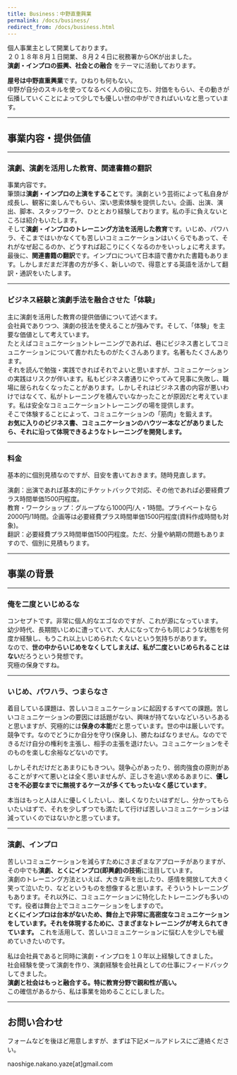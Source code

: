 ```yaml
---
title: Business：中野直重興業
permalink: /docs/business/
redirect_from: /docs/business.html
---
```


個人事業主として開業しております。  
２０１８年８月１日開業、８月２４日に税務署からOKが出ました。  
**演劇・インプロの振興、社会との融合** をテーマに活動しております。  

**屋号は中野直重興業**です。ひねりも何もない。  
中野が自分のスキルを使ってなるべく人の役に立ち、対価をもらい、その動きが伝播していくことによって少しでも優しい世の中ができればいいなと思っています。

---
## 事業内容・提供価値
---
### 演劇、演劇を活用した教育、関連書籍の翻訳
事業内容です。  
筆頭は**演劇・インプロの上演をすること**です。演劇という芸術によって私自身が成長し、観客に楽しんでもらい、深い思索体験を提供したい。企画、出演、演出、脚本、スタッフワーク、ひととおり経験しております。私の手に負えないところは紹介もいたします。  
そして**演劇・インプロのトレーニング方法を活用した教育**です。いじめ、パワハラ、そこまではいかなくても苦しいコミュニケーションはいくらでもあって、それがなぜ起こるのか、どうすれば起こりにくくなるのかをいっしょに考えます。  
最後に、**関連書籍の翻訳**です。インプロについて日本語で書かれた書籍もあります。しかしまだまだ洋書の方が多く、新しいので、得意とする英語を活かして翻訳・通訳をいたします。  

---
### ビジネス経験と演劇手法を融合させた「体験」
主に演劇を活用した教育の提供価値について述べます。  
会社員でありつつ、演劇の技法を使えることが強みです。そして、「体験」を主要な価値として考えています。  
たとえばコミュニケーショントレーニングであれば、巷にビジネス書としてコミュニケーションについて書かれたものがたくさんあります。名著もたくさんあります。  
それを読んで勉強・実践できればそれでよいと思いますが、コミュニケーションの実践はリスクが伴います。私もビジネス書通りにやってみて見事に失敗し、職場に居られなくなったことがあります。しかしそれはビジネス書の内容が悪いわけではなくて、私がトレーニングを積んでいなかったことが原因だと考えています。私は安全なコミュニケーショントレーニングの場を提供します。  
そこで体験することによって、コミュニケーションの「筋肉」を鍛えます。  
**お気に入りのビジネス書、コミュニケーションのハウツー本などがありましたら、それに沿って体現できるようなトレーニングを開発します。**  

---
### 料金
基本的に個別見積なのですが、目安を書いておきます。随時見直します。  

演劇：出演であれば基本的にチケットバックで対応、その他であれば必要経費プラス時間単価1500円程度。  
教育・ワークショップ：グループなら1000円/人・1時間。プライベートなら2000円/1時間。企画等は必要経費プラス時間単価1500円程度(資料作成時間も対象)。  
翻訳：必要経費プラス時間単価1500円程度。ただ、分量や納期の問題もありますので、個別に見積もります。  

---
## 事業の背景
---
### 俺を二度といじめるな
コンセプトです。非常に個人的なエゴなのですが、これが源になっています。  
幼少時代、長期間いじめに遭っていて、大人になってからも同じような状態を何度か経験し、もうこれ以上いじめられたくないという気持ちがあります。  
なので、**世の中からいじめをなくしてしまえば、私が二度といじめられることはない**だろうという発想です。  
究極の保身ですね。

---
### いじめ、パワハラ、つまらなさ
着目している課題は、苦しいコミュニケーションに起因するすべての課題。苦しいコミュニケーションの要因には話題がない、興味が持てないなどいろいろあると思いますが、究極的には**保身の本能**だと思っています。世の中は厳しいです。競争です。なのでどうにか自分を守り(保身し)、勝たねばなりません。なのでできるだけ自分の権利を主張し、相手の主張を退けたい。コミュニケーションをそのものを楽しむ余裕などないのです。  
  
しかしそれだけだとあまりにもきつい。競争心があったり、弱肉強食の原則があることがすべて悪いとは全く思いませんが、正しさを追い求めるあまりに、**優しさを不必要なまでに無視するケースが多くてもったいなく感じています**。  
  
本当はもっと人は人に優しくしたいし、楽しくなりたいはずだし、分かってもらいたいはずで、それを少しずつでも満たして行けば苦しいコミュニケーションは減っていくのではないかと思っています。  

---
### 演劇、インプロ
苦しいコミュニケーションを減らすためにさまざまなアプローチがありますが、その中でも**演劇、とくにインプロ(即興劇)の技術**に注目しています。  
演劇のトレーニング方法といえば、大きな声を出したり、感情を開放して大きく笑って泣いたり、などというものを想像すると思います。そういうトレーニングもあります。それ以外に、コミュニケーションに特化したトレーニングも多いのです。役者は舞台上でコミュニケーションをしますので。  
 **とくにインプロは台本がないため、舞台上で非常に高密度なコミュニケーションをしています。それを体現するために、さまざまなトレーニングが考えられてきています。** これを活用して、苦しいコミュニケーションに悩む人を少しでも緩めていきたいのです。  
  
私は会社員であると同時に演劇・インプロを１０年以上経験してきました。  
社会経験を使って演劇を作り、演劇経験を会社員としての仕事にフィードバックしてきました。  
**演劇と社会はもっと融合する。特に教育分野で親和性が高い。**  
この確信があるから、私は事業を始めることにしました。  




---
## お問い合わせ
フォームなどを後ほど用意しますが、まずは下記メールアドレスにご連絡ください。

naoshige.nakano.yaze[at]gmail.com



